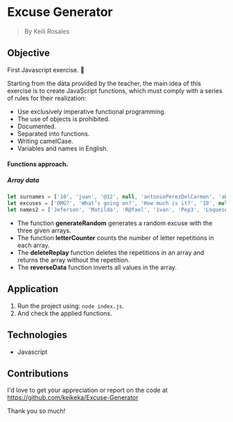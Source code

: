 # Excuse Generator

> By Keili Rosales

## Objective

First Javascript exercise. 🙌

Starting from the data provided by the teacher, the main idea of this exercise is to create JavaScript functions, which must comply with a series of rules for their realization: 
- Use exclusively imperative functional programming.
- The use of objects is prohibited.
- Documented.
- Separated into functions.
- Writing camelCase.
- Variables and names in English. 

#### Functions approach.

##### Array data
```JavaScript
let surnames = ['10', 'juan', '@12', null, 'antonioPerezDelCarmen', 'abcdefghtioiasoisdjads', 'Manolo', 'Perez', 'Soledad'];
let excuses = ['OMG?', 'What’s going on?', 'How much is it?', '18', null, undefined, function () { }];
let names2 = ['Jeferson', 'Matilda', 'R@fael', '1van', 'Pep3', 'Loquesea', 'Fel1berto', 'Pepit@', 'D@M', 'Pep3'];
```
- The function **generateRandom** generates a random excuse with the three given arrays.
- The function **letterCounter** counts the number of letter repetitions in each array.
- The **deleteReplay** function deletes the repetitions in an array and returns the array without the repetition.
- The **reverseData** function inverts all values in the array.

## Application

1. Run the project using: `node index.js`.
2. And check the applied functions.

## Technologies

- Javascript

## Contributions

I'd love to get your appreciation or report on the code at https://github.com/keikeka/Excuse-Generator

Thank you so much!
